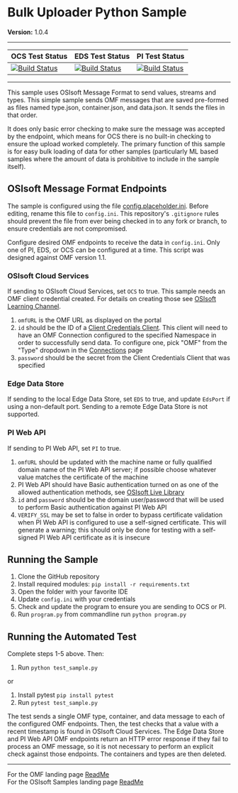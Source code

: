 # Bulk Uploader Python Sample

**Version:** 1.0.4

---

| OCS Test Status                                                                                                                                                                                                                             | EDS Test Status                                                                                                                                                                                                                             | PI Test Status                                                                                                                                                                                                                                 |
| ------------------------------------------------------------------------------------------------------------------------------------------------------------------------------------------------------------------------------------------- | ------------------------------------------------------------------------------------------------------------------------------------------------------------------------------------------------------------------------------------------- | ---------------------------------------------------------------------------------------------------------------------------------------------------------------------------------------------------------------------------------------------- |
| [![Build Status](https://dev.azure.com/osieng/engineering/_apis/build/status/product-readiness/OMF/OMF_BU_Python?branchName=master&jobName=Tests_OCS)](https://dev.azure.com/osieng/engineering/_build?definitionId=1679&branchName=master) | [![Build Status](https://dev.azure.com/osieng/engineering/_apis/build/status/product-readiness/OMF/OMF_BU_Python?branchName=master&jobName=Tests_EDS)](https://dev.azure.com/osieng/engineering/_build?definitionId=1679&branchName=master) | [![Build Status](https://dev.azure.com/osieng/engineering/_apis/build/status/product-readiness/OMF/OMF_BU_Python?branchName=master&jobName=Tests_OnPrem)](https://dev.azure.com/osieng/engineering/_build?definitionId=1679&branchName=master) |

---

This sample uses OSIsoft Message Format to send values, streams and types. This simple sample sends OMF messages that are saved pre-formed as files named type.json, container.json, and data.json. It sends the files in that order.

It does only basic error checking to make sure the message was accepted by the endpoint, which means for OCS there is no built-in checking to ensure the upload worked completely. The primary function of this sample is for easy bulk loading of data for other samples (particularly ML based samples where the amount of data is prohibitive to include in the sample itself).

## OSIsoft Message Format Endpoints

The sample is configured using the file [config.placeholder.ini](config.placeholder.ini). Before editing, rename this file to `config.ini`. This repository's `.gitignore` rules should prevent the file from ever being checked in to any fork or branch, to ensure credentials are not compromised.

Configure desired OMF endpoints to receive the data in `config.ini`. Only one of PI, EDS, or OCS can be configured at a time. This script was designed against OMF version 1.1.

### OSIsoft Cloud Services

If sending to OSIsoft Cloud Services, set `OCS` to true. This sample needs an OMF client credential created. For details on creating those see [OSIsoft Learning Channel](https://www.youtube.com/watch?v=52lAnkGC1IM).

1. `omfURL` is the OMF URL as displayed on the portal
1. `id` should be the ID of a [Client Credentials Client](https://cloud.osisoft.com/clients). This client will need to have an OMF Connection configured to the specified Namespace in order to successfully send data. To configure one, pick "OMF" from the "Type" dropdown in the [Connections](https://cloud.osisoft.com/connections) page
1. `password` should be the secret from the Client Credentials Client that was specified

### Edge Data Store

If sending to the local Edge Data Store, set `EDS` to true, and update `EdsPort` if using a non-default port. Sending to a remote Edge Data Store is not supported.

### PI Web API

If sending to PI Web API, set `PI` to true.

1. `omfURL` should be updated with the machine name or fully qualified domain name of the PI Web API server; if possible choose whatever value matches the certificate of the machine
1. PI Web API should have Basic authentication turned on as one of the allowed authentication methods, see [OSIsoft Live Library](https://livelibrary.osisoft.com/LiveLibrary/web/ui.xql?action=html&resource=publist_home.html&pub_category=PI-Web-API)
1. `id` and `password` should be the domain user/password that will be used to perform Basic authentication against PI Web API
1. `VERIFY_SSL` may be set to false in order to bypass certificate validation when PI Web API is configured to use a self-signed certificate. This will generate a warning; this should only be done for testing with a self-signed PI Web API certificate as it is insecure

## Running the Sample

1. Clone the GitHub repository
1. Install required modules: `pip install -r requirements.txt`
1. Open the folder with your favorite IDE
1. Update `config.ini` with your credentials
1. Check and update the program to ensure you are sending to OCS or PI.
1. Run `program.py` from commandline run `python program.py`

## Running the Automated Test

Complete steps 1-5 above. Then:

1. Run `python test_sample.py`

or

1. Install pytest `pip install pytest`
1. Run `pytest test_sample.py`

The test sends a single OMF type, container, and data message to each of the configured OMF endpoints. Then, the test checks that a value with a recent timestamp is found in OSIsoft Cloud Services. The Edge Data Store and PI Web API OMF endpoints return an HTTP error response if they fail to process an OMF message, so it is not necessary to perform an explicit check against those endpoints. The containers and types are then deleted.

---

For the OMF landing page [ReadMe](../../../)  
For the OSIsoft Samples landing page [ReadMe](https://github.com/osisoft/OSI-Samples)
